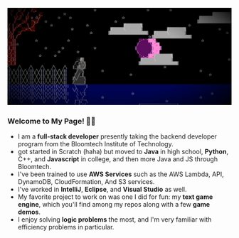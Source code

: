 ![game engine photo here](textgameengine-examplephoto.png)
### Welcome to My Page! 👋👋
- I am a **full-stack developer** presently taking the backend developer program from the Bloomtech Institute of Technology.
- got started in Scratch (haha) but moved to **Java** in high school, **Python**, C++, and **Javascript** in college, and then more Java and JS through Bloomtech.
- I've been trained to use **AWS Services** such as the AWS Lambda, API, DynamoDB, CloudFormation, And S3 services.
- I've worked in **IntelliJ**, **Eclipse**, and **Visual Studio** as well.
- My favorite project to work on was one I did for fun: my **text game engine**, which you'll find among my repos along with a few **game demos**.
- I enjoy solving **logic problems** the most, and I'm very familiar with efficiency problems in particular.
